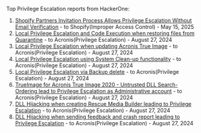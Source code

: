 Top Privilege Escalation reports from HackerOne:

1. [Shopify Partners Invitation Process Allows Privilege Escalation Without Email Verification](https://hackerone.com/reports/2885269) - to Shopify(Improper Access Control) - May 15, 2025
2. [Local Privilege Escalation and Code Execution when restoring files from Quarantine](https://hackerone.com/reports/980500) - to Acronis(Privilege Escalation) - August 27, 2024
3. [Local Privilege Escalation when updating Acronis True Image](https://hackerone.com/reports/1075449) - to Acronis(Privilege Escalation) - August 27, 2024
4. [Local Privilege Escalation using System Clean-up functionality](https://hackerone.com/reports/996576) - to Acronis(Privilege Escalation) - August 27, 2024
5. [Local Privilege Escalation via Backup delete](https://hackerone.com/reports/1003007) - to Acronis(Privilege Escalation) - August 27, 2024
6. [TrueImage for Acronis True Image 2020 - Untrusted DLL Search-Ordering lead to Privilege Escalation as Administrative account](https://hackerone.com/reports/959017) - to Acronis(Privilege Escalation) - August 27, 2024
7. [DLL Hijacking when creating Rescue Media Builder leading to Privilege Escalation](https://hackerone.com/reports/1010552) - to Acronis(Privilege Escalation) - August 27, 2024
8. [DLL Hijacking when sending feedback and crash report leading to Privilege Escalation](https://hackerone.com/reports/1008427) - to Acronis(Privilege Escalation) - August 27, 2024

